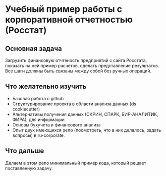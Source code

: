 # Учебный пример работы с корпоративной отчетностью (Росстат) 

## Основная задача

Загрузить финансовую отчтеность предприятий с сайта Росстата, 
показать на ней пример расчетов,
сделать представление результатов. Все шаги должны быть связаны 
между собой без ручных операций. 

## Что желательно изучить 

- Базовая работа с github
- Структурирование проекта в области анализа данных (ds cookiecutter) 
- Альтернативы получения данных (СКРИН, СПАРК, БИР-АНАЛИТИК, ФИРА), для информации
- Основы бухучета и финансового анализа 
- Опыт двух имеющихся репо (посмотреть, что в них делалось, задать вопросы)
  в ru-corporate.  

## Что дальше

Делаем в этом репо минимальный пример кода, который решает поставленную задачу.

